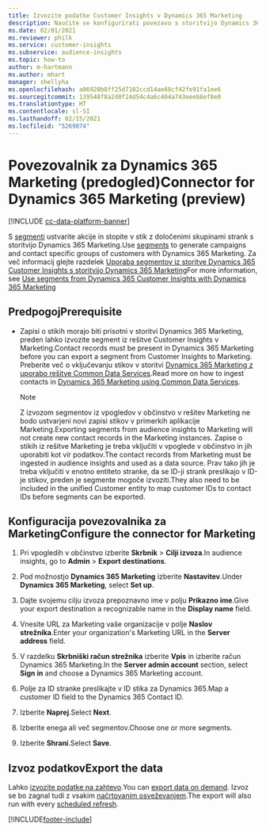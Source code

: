 ```yaml
---
title: Izvozite podatke Customer Insights v Dynamics 365 Marketing
description: Naučite se konfigurirati povezavo s storitvijo Dynamics 365 Marketing.
ms.date: 02/01/2021
ms.reviewer: philk
ms.service: customer-insights
ms.subservice: audience-insights
ms.topic: how-to
author: m-hartmann
ms.author: mhart
manager: shellyha
ms.openlocfilehash: a06920b8ff25d7102ccd14ae68cf42fe91fa1ee6
ms.sourcegitcommit: 139548f8a2d0f24d54c4a6c404a743eeeb8ef8e0
ms.translationtype: HT
ms.contentlocale: sl-SI
ms.lasthandoff: 02/15/2021
ms.locfileid: "5269074"
---
```

# <a name="connector-for-dynamics-365-marketing-preview"></a><span data-ttu-id="f7dcd-103">Povezovalnik za Dynamics 365 Marketing (predogled)</span><span class="sxs-lookup"><span data-stu-id="f7dcd-103">Connector for Dynamics 365 Marketing (preview)</span></span>

[!INCLUDE [cc-data-platform-banner](../includes/cc-data-platform-banner.md)]

<span data-ttu-id="f7dcd-104">S [segmenti](segments.md) ustvarite akcije in stopite v stik z določenimi skupinami strank s storitvijo Dynamics 365 Marketing.</span><span class="sxs-lookup"><span data-stu-id="f7dcd-104">Use [segments](segments.md) to generate campaigns and contact specific groups of customers with Dynamics 365 Marketing.</span></span> <span data-ttu-id="f7dcd-105">Za več informacij glejte razdelek [Uporaba segmentov iz storitve Dynamics 365 Customer Insights s storitvijo Dynamics 365 Marketing](https://docs.microsoft.com/dynamics365/marketing/customer-insights-segments)</span><span class="sxs-lookup"><span data-stu-id="f7dcd-105">For more information, see [Use segments from Dynamics 365 Customer Insights with Dynamics 365 Marketing](https://docs.microsoft.com/dynamics365/marketing/customer-insights-segments)</span></span>

## <a name="prerequisite"></a><span data-ttu-id="f7dcd-106">Predpogoj</span><span class="sxs-lookup"><span data-stu-id="f7dcd-106">Prerequisite</span></span>

- <span data-ttu-id="f7dcd-107">Zapisi o stikih morajo biti prisotni v storitvi Dynamics 365 Marketing, preden lahko izvozite segment iz rešitve Customer Insights v Marketing.</span><span class="sxs-lookup"><span data-stu-id="f7dcd-107">Contact records must be present in Dynamics 365 Marketing before you can export a segment from Customer Insights to Marketing.</span></span> <span data-ttu-id="f7dcd-108">Preberite več o vključevanju stikov v storitvi [Dynamics 365 Marketing z uporabo rešitve Common Data Services](connect-power-query.md).</span><span class="sxs-lookup"><span data-stu-id="f7dcd-108">Read more on how to ingest contacts in [Dynamics 365 Marketing using Common Data Services](connect-power-query.md).</span></span>

  > [!NOTE]
  > <span data-ttu-id="f7dcd-109">Z izvozom segmentov iz vpogledov v občinstvo v rešitev Marketing ne bodo ustvarjeni novi zapisi stikov v primerkih aplikacije Marketing.</span><span class="sxs-lookup"><span data-stu-id="f7dcd-109">Exporting segments from audience insights to Marketing will not create new contact records in the Marketing instances.</span></span> <span data-ttu-id="f7dcd-110">Zapise o stikih iz rešitve Marketing je treba vključiti v vpoglede v občinstvo in jih uporabiti kot vir podatkov.</span><span class="sxs-lookup"><span data-stu-id="f7dcd-110">The contact records from Marketing must be ingested in audience insights and used as a data source.</span></span> <span data-ttu-id="f7dcd-111">Prav tako jih je treba vključiti v enotno entiteto stranke, da se ID-ji strank preslikajo v ID-je stikov, preden je segmente mogoče izvoziti.</span><span class="sxs-lookup"><span data-stu-id="f7dcd-111">They also need to be included in the unified Customer entity to map customer IDs to contact IDs before segments can be exported.</span></span>

## <a name="configure-the-connector-for-marketing"></a><span data-ttu-id="f7dcd-112">Konfiguracija povezovalnika za Marketing</span><span class="sxs-lookup"><span data-stu-id="f7dcd-112">Configure the connector for Marketing</span></span>

1. <span data-ttu-id="f7dcd-113">Pri vpogledih v občinstvo izberite **Skrbnik** > **Cilji izvoza**.</span><span class="sxs-lookup"><span data-stu-id="f7dcd-113">In audience insights, go to **Admin** > **Export destinations**.</span></span>

1. <span data-ttu-id="f7dcd-114">Pod možnostjo **Dynamics 365 Marketing** izberite **Nastavitev**.</span><span class="sxs-lookup"><span data-stu-id="f7dcd-114">Under **Dynamics 365 Marketing**, select **Set up**.</span></span>

1. <span data-ttu-id="f7dcd-115">Dajte svojemu cilju izvoza prepoznavno ime v polju **Prikazno ime**.</span><span class="sxs-lookup"><span data-stu-id="f7dcd-115">Give your export destination a recognizable name in the **Display name** field.</span></span>

1. <span data-ttu-id="f7dcd-116">Vnesite URL za Marketing vaše organizacije v polje **Naslov strežnika**.</span><span class="sxs-lookup"><span data-stu-id="f7dcd-116">Enter your organization's Marketing URL in the **Server address** field.</span></span>

1. <span data-ttu-id="f7dcd-117">V razdelku **Skrbniški račun strežnika** izberite **Vpis** in izberite račun Dynamics 365 Marketing.</span><span class="sxs-lookup"><span data-stu-id="f7dcd-117">In the **Server admin account** section, select **Sign in** and choose a Dynamics 365 Marketing account.</span></span>

1. <span data-ttu-id="f7dcd-118">Polje za ID stranke preslikajte v ID stika za Dynamics 365.</span><span class="sxs-lookup"><span data-stu-id="f7dcd-118">Map a customer ID field to the Dynamics 365 Contact ID.</span></span>

1. <span data-ttu-id="f7dcd-119">Izberite **Naprej**.</span><span class="sxs-lookup"><span data-stu-id="f7dcd-119">Select **Next**.</span></span>

1. <span data-ttu-id="f7dcd-120">Izberite enega ali več segmentov.</span><span class="sxs-lookup"><span data-stu-id="f7dcd-120">Choose one or more segments.</span></span>

1. <span data-ttu-id="f7dcd-121">Izberite **Shrani**.</span><span class="sxs-lookup"><span data-stu-id="f7dcd-121">Select **Save**.</span></span>

## <a name="export-the-data"></a><span data-ttu-id="f7dcd-122">Izvoz podatkov</span><span class="sxs-lookup"><span data-stu-id="f7dcd-122">Export the data</span></span>

<span data-ttu-id="f7dcd-123">Lahko [izvozite podatke na zahtevo](export-destinations.md).</span><span class="sxs-lookup"><span data-stu-id="f7dcd-123">You can [export data on demand](export-destinations.md).</span></span> <span data-ttu-id="f7dcd-124">Izvoz se bo zagnal tudi z vsakim [načrtovanim osveževanjem](system.md#schedule-tab).</span><span class="sxs-lookup"><span data-stu-id="f7dcd-124">The export will also run with every [scheduled refresh](system.md#schedule-tab).</span></span>


[!INCLUDE[footer-include](../includes/footer-banner.md)]